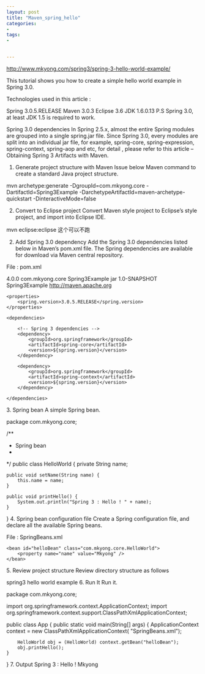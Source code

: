 ```yaml
---
layout: post
title: "Maven_spring_hello"
categories:
- 
tags:
- 


---
```

http://www.mkyong.com/spring3/spring-3-hello-world-example/

This tutorial shows you how to create a simple hello world example in Spring 3.0.

Technologies used in this article :

Spring 3.0.5.RELEASE
Maven 3.0.3
Eclipse 3.6
JDK 1.6.0.13
P.S Spring 3.0, at least JDK 1.5 is required to work.

Spring 3.0 dependencies
In Spring 2.5.x, almost the entire Spring modules are grouped into a single spring.jar file. Since Spring 3.0, every modules are split into an individual jar file, for example, spring-core, spring-expression, spring-context, spring-aop and etc, for detail , please refer to this article – Obtaining Spring 3 Artifacts with Maven.
1. Generate project structure with Maven
Issue below Maven command to create a standard Java project structure.

mvn archetype:generate -DgroupId=com.mkyong.core -DartifactId=Spring3Example 
	-DarchetypeArtifactId=maven-archetype-quickstart -DinteractiveMode=false

 
2. Convert to Eclipse project
Convert Maven style project to Eclipse’s style project, and import into Eclipse IDE.

mvn eclipse:eclipse
这个可以不跑

 
2. Add Spring 3.0 dependency
Add the Spring 3.0 dependencies listed below in Maven’s pom.xml file. The Spring dependencies are available for download via Maven central repository.

File : pom.xml

<project xmlns="http://maven.apache.org/POM/4.0.0" 
	xmlns:xsi="http://www.w3.org/2001/XMLSchema-instance"
	xsi:schemaLocation="http://maven.apache.org/POM/4.0.0 
	http://maven.apache.org/maven-v4_0_0.xsd">
	<modelVersion>4.0.0</modelVersion>
	<groupId>com.mkyong.core</groupId>
	<artifactId>Spring3Example</artifactId>
	<packaging>jar</packaging>
	<version>1.0-SNAPSHOT</version>
	<name>Spring3Example</name>
	<url>http://maven.apache.org</url>
 
	<properties>
		<spring.version>3.0.5.RELEASE</spring.version>
	</properties>
 
	<dependencies>
 
		<!-- Spring 3 dependencies -->
		<dependency>
			<groupId>org.springframework</groupId>
			<artifactId>spring-core</artifactId>
			<version>${spring.version}</version>
		</dependency>
 
		<dependency>
			<groupId>org.springframework</groupId>
			<artifactId>spring-context</artifactId>
			<version>${spring.version}</version>
		</dependency>
 
	</dependencies>
</project>
3. Spring bean
A simple Spring bean.

package com.mkyong.core;
 
/**
 * Spring bean
 * 
 */
public class HelloWorld {
	private String name;
 
	public void setName(String name) {
		this.name = name;
	}
 
	public void printHello() {
		System.out.println("Spring 3 : Hello ! " + name);
	}
}
4. Spring bean configuration file
Create a Spring configuration file, and declare all the available Spring beans.

File : SpringBeans.xml

<beans xmlns="http://www.springframework.org/schema/beans"
	xmlns:xsi="http://www.w3.org/2001/XMLSchema-instance"
	xsi:schemaLocation="http://www.springframework.org/schema/beans
	http://www.springframework.org/schema/beans/spring-beans-3.0.xsd">
 
	<bean id="helloBean" class="com.mkyong.core.HelloWorld">
		<property name="name" value="Mkyong" />
	</bean>
 
</beans>
5. Review project structure
Review directory structure as follows

spring3 hello world example
6. Run It
Run it.

package com.mkyong.core;
 
import org.springframework.context.ApplicationContext;
import org.springframework.context.support.ClassPathXmlApplicationContext;
 
public class App {
	public static void main(String[] args) {
		ApplicationContext context = new ClassPathXmlApplicationContext(
				"SpringBeans.xml");
 
		HelloWorld obj = (HelloWorld) context.getBean("helloBean");
		obj.printHello();
	}
}
7. Output
Spring 3 : Hello ! Mkyong

